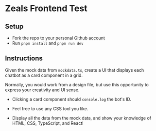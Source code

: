 # Zeals Frontend Test

## Setup
- Fork the repo to your personal Github account
- Run `pnpm install` and `pnpm run dev`

## Instructions

Given the mock data from `mockdata.ts`, create a UI that displays each chatbot as a card component in a grid.

Normally, you would work from a design file, but use this opportunity to express your creativity and UI sense.

- Clicking a card component should `console.log` the bot's ID.

- Feel free to use any CSS tool you like.

- Display all the data from the mock data, and show your knowledge of HTML, CSS, TypeScript, and React!
